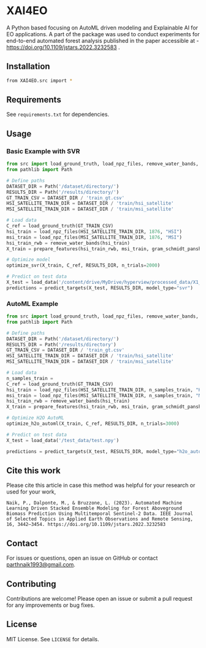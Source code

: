 # XAI4EO

A Python based focusing on AutoML driven modeling and Explainable AI for EO applications. A part of the package was used to conduct experiments for end-to-end automated forest analysis published in the paper accessible at - https://doi.org/10.1109/jstars.2022.3232583 . 

## Installation

```bash
from XAI4EO.src import *
```

## Requirements

See `requirements.txt` for dependencies.

## Usage

### Basic Example with SVR
```python
from src import load_ground_truth, load_npz_files, remove_water_bands, prepare_features, gram_schmidt_pansharpen, optimize_svr, predict_targets
from pathlib import Path

# Define paths
DATASET_DIR = Path('/dataset/directory/')
RESULTS_DIR = Path('/results/directory/')
GT_TRAIN_CSV = DATASET_DIR / 'train_gt.csv'
HSI_SATELLITE_TRAIN_DIR = DATASET_DIR / 'train/hsi_satellite'
MSI_SATELLITE_TRAIN_DIR = DATASET_DIR / 'train/msi_satellite'

# Load data
C_ref = load_ground_truth(GT_TRAIN_CSV)
hsi_train = load_npz_files(HSI_SATELLITE_TRAIN_DIR, 1876, "HSI")
msi_train = load_npz_files(MSI_SATELLITE_TRAIN_DIR, 1876, "MSI")
hsi_train_rwb = remove_water_bands(hsi_train)
X_train = prepare_features(hsi_train_rwb, msi_train, gram_schmidt_pansharpen)

# Optimize model
optimize_svr(X_train, C_ref, RESULTS_DIR, n_trials=2000)

# Predict on test data
X_test = load_data('/content/drive/MyDrive/hyperview/processed_data/X1_test_hsi_rwb_msi_gs.npy')
predictions = predict_targets(X_test, RESULTS_DIR, model_type="svr")
```

### AutoML Example
```python
from src import load_ground_truth, load_npz_files, remove_water_bands, prepare_features, gram_schmidt_pansharpen, optimize_h2o_automl, predict_targets
from pathlib import Path

# Define paths
DATASET_DIR = Path('/dataset/directory/')
RESULTS_DIR = Path('/results/directory')
GT_TRAIN_CSV = DATASET_DIR / 'train_gt.csv'
HSI_SATELLITE_TRAIN_DIR = DATASET_DIR / 'train/hsi_satellite'
MSI_SATELLITE_TRAIN_DIR = DATASET_DIR / 'train/msi_satellite'

# Load data
n_samples_train = 
C_ref = load_ground_truth(GT_TRAIN_CSV)
hsi_train = load_npz_files(HSI_SATELLITE_TRAIN_DIR, n_samples_train, "HSI")
msi_train = load_npz_files(MSI_SATELLITE_TRAIN_DIR, n_samples_train, "MSI")
hsi_train_rwb = remove_water_bands(hsi_train)
X_train = prepare_features(hsi_train_rwb, msi_train, gram_schmidt_pansharpen)

# Optimize H2O AutoML
optimize_h2o_automl(X_train, C_ref, RESULTS_DIR, n_trials=3000)

# Predict on test data
X_test = load_data('/test_data/test.npy')

predictions = predict_targets(X_test, RESULTS_DIR, model_type="h2o_automl")

```

## Cite this work

Please cite this article in case this method was helpful for your research or used for your work,

```Citation
Naik, P., Dalponte, M., & Bruzzone, L. (2023). Automated Machine Learning Driven Stacked Ensemble Modeling for Forest Aboveground Biomass Prediction Using Multitemporal Sentinel-2 Data. IEEE Journal of Selected Topics in Applied Earth Observations and Remote Sensing, 16, 3442–3454. https://doi.org/10.1109/jstars.2022.3232583
```

## Contact

For issues or questions, open an issue on GitHub or contact [parthnaik1993@gmail.com](mailto:parthnaik1993@gmail.com).

## Contributing
Contributions are welcome! Please open an issue or submit a pull request for any improvements or bug fixes.


## License

MIT License. See `LICENSE` for details.
